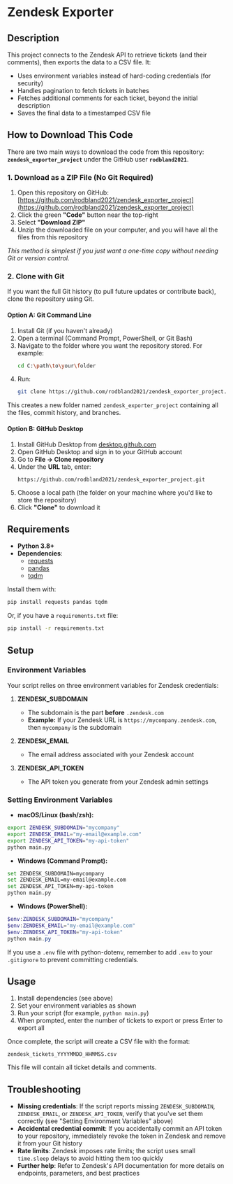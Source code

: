 # Zendesk Exporter

## Description
This project connects to the Zendesk API to retrieve tickets (and their comments), then exports the data to a CSV file. It:
- Uses environment variables instead of hard-coding credentials (for security)
- Handles pagination to fetch tickets in batches
- Fetches additional comments for each ticket, beyond the initial description
- Saves the final data to a timestamped CSV file

## How to Download This Code
There are two main ways to download the code from this repository: **`zendesk_exporter_project`** under the GitHub user **`rodbland2021`**.

### 1. Download as a ZIP File (No Git Required)
1. Open this repository on GitHub:  
   [https://github.com/rodbland2021/zendesk_exporter_project](https://github.com/rodbland2021/zendesk_exporter_project)
2. Click the green **"Code"** button near the top-right
3. Select **"Download ZIP"**
4. Unzip the downloaded file on your computer, and you will have all the files from this repository

*This method is simplest if you just want a one-time copy without needing Git or version control.*

### 2. Clone with Git
If you want the full Git history (to pull future updates or contribute back), clone the repository using Git.

#### Option A: Git Command Line
1. Install Git (if you haven't already)
2. Open a terminal (Command Prompt, PowerShell, or Git Bash)
3. Navigate to the folder where you want the repository stored. For example:
   ```bash
   cd C:\path\to\your\folder
   ```
4. Run:
   ```bash
   git clone https://github.com/rodbland2021/zendesk_exporter_project.git
   ```
This creates a new folder named `zendesk_exporter_project` containing all the files, commit history, and branches.

#### Option B: GitHub Desktop
1. Install GitHub Desktop from [desktop.github.com](https://desktop.github.com)
2. Open GitHub Desktop and sign in to your GitHub account
3. Go to **File → Clone repository**
4. Under the **URL** tab, enter:
   ```
   https://github.com/rodbland2021/zendesk_exporter_project.git
   ```
5. Choose a local path (the folder on your machine where you'd like to store the repository)
6. Click **"Clone"** to download it

## Requirements
- **Python 3.8+**
- **Dependencies**:
  - [requests](https://pypi.org/project/requests/)
  - [pandas](https://pypi.org/project/pandas/)
  - [tqdm](https://pypi.org/project/tqdm/)

Install them with:
```bash
pip install requests pandas tqdm
```

Or, if you have a `requirements.txt` file:
```bash
pip install -r requirements.txt
```

## Setup
### Environment Variables
Your script relies on three environment variables for Zendesk credentials:

1. **ZENDESK_SUBDOMAIN**
   * The subdomain is the part **before** `.zendesk.com`
   * **Example:** If your Zendesk URL is `https://mycompany.zendesk.com`, then `mycompany` is the subdomain

2. **ZENDESK_EMAIL**
   * The email address associated with your Zendesk account

3. **ZENDESK_API_TOKEN**
   * The API token you generate from your Zendesk admin settings

### Setting Environment Variables
* **macOS/Linux (bash/zsh):**
```bash
export ZENDESK_SUBDOMAIN="mycompany"
export ZENDESK_EMAIL="my-email@example.com"
export ZENDESK_API_TOKEN="my-api-token"
python main.py
```

* **Windows (Command Prompt):**
```bash
set ZENDESK_SUBDOMAIN=mycompany
set ZENDESK_EMAIL=my-email@example.com
set ZENDESK_API_TOKEN=my-api-token
python main.py
```

* **Windows (PowerShell):**
```powershell
$env:ZENDESK_SUBDOMAIN="mycompany"
$env:ZENDESK_EMAIL="my-email@example.com"
$env:ZENDESK_API_TOKEN="my-api-token"
python main.py
```

If you use a `.env` file with python-dotenv, remember to add `.env` to your `.gitignore` to prevent committing credentials.

## Usage
1. Install dependencies (see above)
2. Set your environment variables as shown
3. Run your script (for example, `python main.py`)
4. When prompted, enter the number of tickets to export or press Enter to export all

Once complete, the script will create a CSV file with the format:
```
zendesk_tickets_YYYYMMDD_HHMMSS.csv
```
This file will contain all ticket details and comments.

## Troubleshooting
* **Missing credentials**: If the script reports missing `ZENDESK_SUBDOMAIN`, `ZENDESK_EMAIL`, or `ZENDESK_API_TOKEN`, verify that you've set them correctly (see "Setting Environment Variables" above)
* **Accidental credential commit**: If you accidentally commit an API token to your repository, immediately revoke the token in Zendesk and remove it from your Git history
* **Rate limits**: Zendesk imposes rate limits; the script uses small `time.sleep` delays to avoid hitting them too quickly
* **Further help**: Refer to Zendesk's API documentation for more details on endpoints, parameters, and best practices
